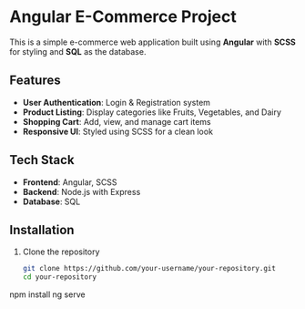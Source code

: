# Angular E-Commerce Project  

This is a simple e-commerce web application built using **Angular** with **SCSS** for styling and **SQL** as the database.  

## Features  
- **User Authentication**: Login & Registration system  
- **Product Listing**: Display categories like Fruits, Vegetables, and Dairy  
- **Shopping Cart**: Add, view, and manage cart items  
- **Responsive UI**: Styled using SCSS for a clean look  

## Tech Stack  
- **Frontend**: Angular, SCSS  
- **Backend**: Node.js with Express  
- **Database**: SQL  

## Installation  
1. Clone the repository  
   ```sh
   git clone https://github.com/your-username/your-repository.git
   cd your-repository
npm install
ng serve
